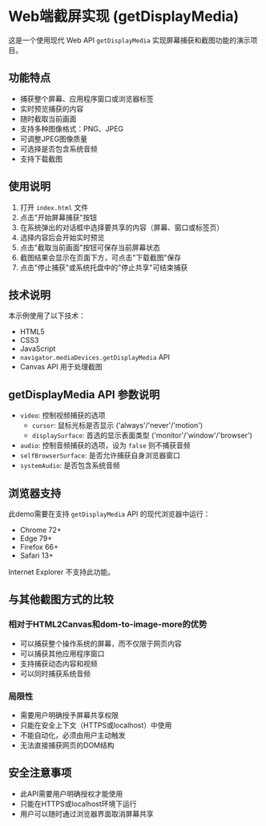 # Web端截屏实现 (getDisplayMedia)

这是一个使用现代 Web API `getDisplayMedia` 实现屏幕捕获和截图功能的演示项目。

## 功能特点

- 捕获整个屏幕、应用程序窗口或浏览器标签
- 实时预览捕获的内容
- 随时截取当前画面
- 支持多种图像格式：PNG、JPEG
- 可调整JPEG图像质量
- 可选择是否包含系统音频
- 支持下载截图

## 使用说明

1. 打开 `index.html` 文件
2. 点击"开始屏幕捕获"按钮
3. 在系统弹出的对话框中选择要共享的内容（屏幕、窗口或标签页）
4. 选择内容后会开始实时预览
5. 点击"截取当前画面"按钮可保存当前屏幕状态
6. 截图结果会显示在页面下方，可点击"下载截图"保存
7. 点击"停止捕获"或系统托盘中的"停止共享"可结束捕获

## 技术说明

本示例使用了以下技术：

- HTML5
- CSS3
- JavaScript
- `navigator.mediaDevices.getDisplayMedia` API
- Canvas API 用于处理截图

## getDisplayMedia API 参数说明

- `video`: 控制视频捕获的选项
  - `cursor`: 鼠标光标是否显示 ('always'/'never'/'motion')
  - `displaySurface`: 首选的显示表面类型 ('monitor'/'window'/'browser')
- `audio`: 控制音频捕获的选项，设为 `false` 则不捕获音频
- `selfBrowserSurface`: 是否允许捕获自身浏览器窗口
- `systemAudio`: 是否包含系统音频

## 浏览器支持

此demo需要在支持 `getDisplayMedia` API 的现代浏览器中运行：

- Chrome 72+
- Edge 79+
- Firefox 66+
- Safari 13+

Internet Explorer 不支持此功能。

## 与其他截图方式的比较

### 相对于HTML2Canvas和dom-to-image-more的优势

- 可以捕获整个操作系统的屏幕，而不仅限于网页内容
- 可以捕获其他应用程序窗口
- 支持捕获动态内容和视频
- 可以同时捕获系统音频

### 局限性

- 需要用户明确授予屏幕共享权限
- 只能在安全上下文（HTTPS或localhost）中使用
- 不能自动化，必须由用户主动触发
- 无法直接捕获网页的DOM结构

## 安全注意事项

- 此API需要用户明确授权才能使用
- 只能在HTTPS或localhost环境下运行
- 用户可以随时通过浏览器界面取消屏幕共享

